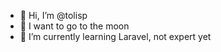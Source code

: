 - 👋 Hi, I’m @tolisp
- 👀 I want to go to the moon
- 🌱 I’m currently learning Laravel, not expert yet


<!---
tolisp/tolisp is a ✨ special ✨ repository because its `README.md` (this file) appears on your GitHub profile.
You can click the Preview link to take a look at your changes.
--->
